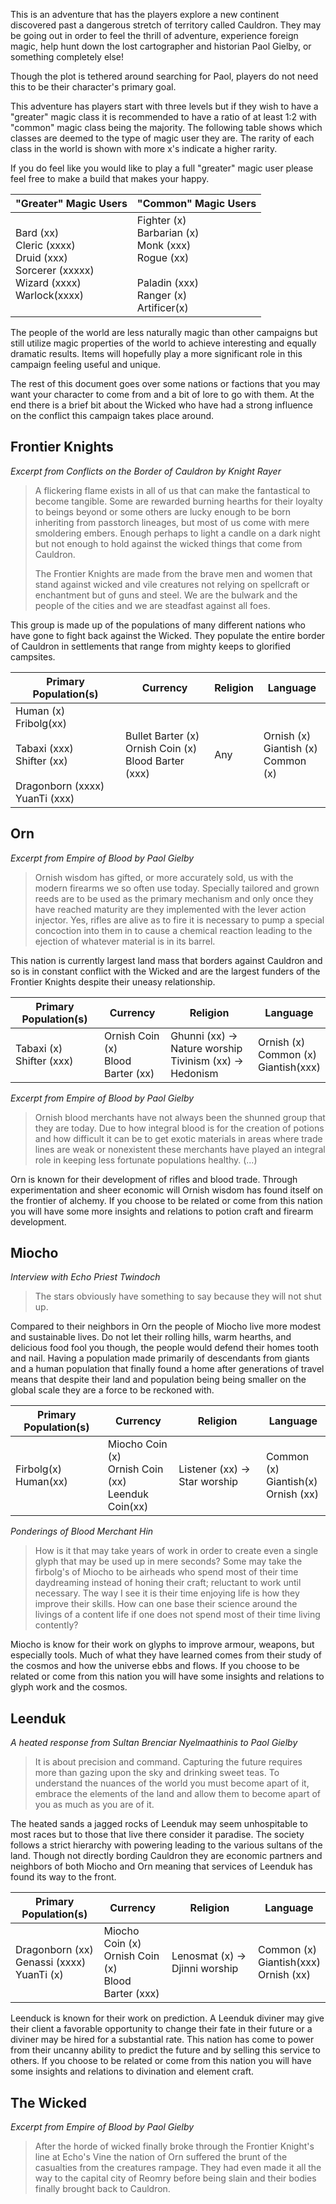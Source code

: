 This is an adventure that has the players explore a new continent discovered past a dangerous stretch of territory called Cauldron. They may be going out in order to feel the thrill of adventure, experience foreign magic, help hunt down the lost cartographer and historian Paol Gielby, or something completely else! 

Though the plot is tethered around searching for Paol, players do not need this to be their character's primary goal.

This adventure has players start with three levels but if they wish to have a "greater" magic class it is recommended to have a ratio of at least 1:2 with "common" magic class being the majority. The following table shows which classes are deemed to the type of magic user they are. The rarity of each class in the world is shown with more x's indicate a higher rarity. 

If you do feel like you would like to play a full "greater" magic user please feel free to make a build that makes your happy. 

| "Greater" Magic Users                                                                           | "Common" Magic Users                                                                                        |
| ----------------------------------------------------------------------------------------------- | ----------------------------------------------------------------------------------------------------------- |
| Bard (xx)<br>Cleric (xxxx)<br>Druid (xxx)<br>Sorcerer (xxxxx)<br>Wizard (xxxx)<br>Warlock(xxxx) | Fighter (x)<br>Barbarian (x)<br>Monk (xxx)<br>Rogue (xx)<br><br>Paladin (xxx)<br>Ranger (x)<br>Artificer(x) |

The people of the world are less naturally magic than other campaigns but still utilize magic properties of the world to achieve interesting and equally dramatic results. Items will hopefully play a more significant role in this campaign feeling useful and unique.  

The rest of this document goes over some nations or factions that you may want your character to come from and a bit of lore to go with them. At the end there is a brief bit about the Wicked who have had a strong influence on the conflict this campaign takes place around. 

## Frontier Knights

*Excerpt from Conflicts on the Border of Cauldron by Knight Rayer*
> A flickering flame exists in all of us that can make the fantastical to become tangible. Some are rewarded burning hearths for their loyalty to beings beyond or some others are lucky enough to be born inheriting from passtorch lineages, but most of us come with mere smoldering embers. Enough perhaps to light a candle on a dark night but not enough to hold against the wicked things that come from Cauldron. 
> 
> The Frontier Knights are made from the brave men and women that stand against wicked and vile creatures not relying on spellcraft or enchantment but of guns and steel. We are the bulwark and the people of the cities and we are steadfast against all foes.

This group is made up of the populations of many different nations who have gone to fight back against the Wicked. They populate the entire border of Cauldron in settlements that range from mighty keeps to glorified campsites. 

| Primary Population(s)                                                                                 | Currency                                                   | Religion | Language                                     |
| ----------------------------------------------------------------------------------------------------- | ---------------------------------------------------------- | -------- | -------------------------------------------- |
| Human (x)<br>Fribolg(xx)<br><br>Tabaxi (xxx)<br>Shifter (xx)<br><br>Dragonborn (xxxx)<br>YuanTi (xxx) | Bullet Barter (x)<br>Ornish Coin (x)<br>Blood Barter (xxx) | Any      | Ornish (x)<br>Giantish (x)<br>Common (x)<br> |
## Orn

*Excerpt from Empire of Blood by Paol Gielby*
> Ornish wisdom has gifted, or more accurately sold, us with the modern firearms we so often use today. Specially tailored and grown reeds are to be used as the primary mechanism and only once they have reached maturity are they implemented with the lever action injector. Yes, rifles are alive as to fire it is necessary to pump a special concoction into them in to cause a chemical reaction leading to the ejection of whatever material is in its barrel. 

This nation is currently largest land mass that borders against Cauldron and so is in constant conflict with the Wicked and are the largest funders of the Frontier Knights despite their uneasy relationship. 

| Primary Population(s)       | Currency                             | Religion                                                       | Language                                  |
| --------------------------- | ------------------------------------ | -------------------------------------------------------------- | ----------------------------------------- |
| Tabaxi (x)<br>Shifter (xxx) | Ornish Coin (x)<br>Blood Barter (xx) | Ghunni (xx) -> Nature worship<br>Tivinism (xx) -> Hedonism<br> | Ornish (x)<br>Common (x)<br>Giantish(xxx) |

*Excerpt from Empire of Blood by Paol Gielby*
> Ornish blood merchants have not always been the shunned group that they are today. Due to how integral blood is for the creation of potions and how difficult it can be to get exotic materials in areas where trade lines are weak or nonexistent these merchants have played an integral role in keeping less fortunate populations healthy. (...)

Orn is known for their development of rifles and blood trade. Through experimentation and sheer economic will Ornish wisdom has found itself on the frontier of alchemy. If you choose to be related or come from this nation you will have some more insights and relations to potion craft and firearm development. 
## Miocho  

*Interview with Echo Priest Twindoch*
> The stars obviously have something to say because they will not shut up. 

Compared to their neighbors in Orn the people of Miocho live more modest and sustainable lives. Do not let their rolling hills, warm hearths, and delicious food fool you though, the people would defend their homes tooth and nail. Having a population made primarily of descendants from giants and a human population that finally found a home after generations of travel means that despite their land and population being being smaller on the global scale they are a force to be reckoned with. 

| Primary Population(s)   | Currency                                                | Religion                          | Language                                     |
| ----------------------- | ------------------------------------------------------- | --------------------------------- | -------------------------------------------- |
| Firbolg(x)<br>Human(xx) | Miocho Coin (x)<br>Ornish Coin (xx)<br>Leenduk Coin(xx) | Listener (xx) -> Star worship<br> | Common (x)<br>Giantish(x)<br>Ornish (xx)<br> |
*Ponderings of Blood Merchant Hin*
> How is it that may take years of work in order to create even a single glyph that may be used up in mere seconds? Some may take the firbolg's of Miocho to be airheads who spend most of their time daydreaming instead of honing their craft; reluctant to work until necessary. The way I see it is their time enjoying life is how they improve their skills. How can one base their science around the livings of a content life if one does not spend most of their time living contently? 

Miocho is know for their work on glyphs to improve armour, weapons, but especially tools. Much of what they have learned comes from their study of the cosmos and how the universe ebbs and flows. If you choose to be related or come from this nation you will have some insights and relations to glyph work and the cosmos.

## Leenduk

*A heated response from Sultan Brenciar Nyelmaathinis to Paol Gielby*
> It is about precision and command. Capturing the future requires more than gazing upon the sky and drinking sweet teas. To understand the nuances of the world you must become apart of it, embrace the elements of the land and allow them to become apart of you as much as you are of it. 

The heated sands a jagged rocks of Leenduk may seem unhospitable to most races but to those that live there consider it paradise. The society follows a strict hierarchy with powering leading to the various sultans of the land. Though not directly bording Cauldron they are economic partners and neighbors of both Miocho and Orn meaning that services of Leenduk has found its way to the front. 

| Primary Population(s)                           | Currency                                                 | Religion                           | Language                                       |
| ----------------------------------------------- | -------------------------------------------------------- | ---------------------------------- | ---------------------------------------------- |
| Dragonborn (xx)<br>Genassi (xxxx)<br>YuanTi (x) | Miocho Coin (x)<br>Ornish Coin (x)<br>Blood Barter (xxx) | Lenosmat (x) -> Djinni worship<br> | Common (x)<br>Giantish(xxx)<br>Ornish (xx)<br> |
Leenduck is known for their work on prediction. A Leenduk diviner may give their client a favorable opportunity to change their fate in their future or a diviner may be hired for a substantial rate. This nation has come to power from their uncanny ability to predict the future and by selling this service to others. If you choose to be related or come from this nation you will have some insights and relations to divination and element craft. 
## The Wicked 

*Excerpt from Empire of Blood by Paol Gielby*
> After the horde of wicked finally broke through the Frontier Knight's line at Echo's Vine the nation of Orn suffered the brunt of the casualties from the creatures rampage. They had even made it all the way to the capital city of Reomry before being slain and their bodies finally brought back to Cauldron. 
